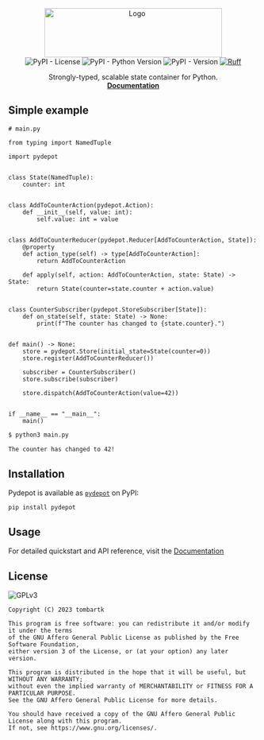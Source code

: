 <div align="center">
  <a href="https://github.com/tom-bartk/pydepot">
    <img src="https://pydepot.tombartk.com/images/logo.png" alt="Logo" width="358" height="99">
  </a>

<div align="center">
<img alt="PyPI - License" src="https://img.shields.io/pypi/l/pydepot">
<img alt="PyPI - Python Version" src="https://img.shields.io/pypi/pyversions/pydepot">
<img alt="PyPI - Version" src="https://img.shields.io/pypi/v/pydepot">
<a href="https://github.com/astral-sh/ruff"><img src="https://img.shields.io/endpoint?url=https://raw.githubusercontent.com/astral-sh/ruff/main/assets/badge/v2.json" alt="Ruff" style="max-width:100%;"></a>
</div>

  <p align="center">
    Strongly-typed, scalable state container for Python.
    <br />
    <a href="https://pydepot.tombartk.com"><strong>Documentation</strong></a>
  </p>
</div>

## Simple example

```python3
# main.py

from typing import NamedTuple

import pydepot


class State(NamedTuple):
    counter: int


class AddToCounterAction(pydepot.Action):
    def __init__(self, value: int):
        self.value: int = value


class AddToCounterReducer(pydepot.Reducer[AddToCounterAction, State]):
    @property
    def action_type(self) -> type[AddToCounterAction]:
        return AddToCounterAction

    def apply(self, action: AddToCounterAction, state: State) -> State:
        return State(counter=state.counter + action.value)


class CounterSubscriber(pydepot.StoreSubscriber[State]):
    def on_state(self, state: State) -> None:
        print(f"The counter has changed to {state.counter}.")


def main() -> None:
    store = pydepot.Store(initial_state=State(counter=0))
    store.register(AddToCounterReducer())

    subscriber = CounterSubscriber()
    store.subscribe(subscriber)

    store.dispatch(AddToCounterAction(value=42))


if __name__ == "__main__":
    main()
```

```sh
$ python3 main.py

The counter has changed to 42!
```

## Installation

Pydepot is available as [`pydepot`](https://pypi.org/project/pydepot/) on PyPI:

```shell
pip install pydepot
```

## Usage

For detailed quickstart and API reference, visit the [Documentation](https://pydepot.tombartk.com/quickstart/)


## License
![GPLv3](https://www.gnu.org/graphics/agplv3-with-text-162x68.png)
```monospace
Copyright (C) 2023 tombartk 

This program is free software: you can redistribute it and/or modify it under the terms
of the GNU Affero General Public License as published by the Free Software Foundation,
either version 3 of the License, or (at your option) any later version.

This program is distributed in the hope that it will be useful, but WITHOUT ANY WARRANTY;
without even the implied warranty of MERCHANTABILITY or FITNESS FOR A PARTICULAR PURPOSE.
See the GNU Affero General Public License for more details.

You should have received a copy of the GNU Affero General Public License along with this program.
If not, see https://www.gnu.org/licenses/.
```
